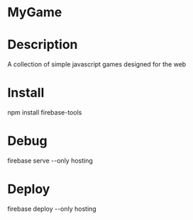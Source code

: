 # MyGame

# Description
A collection of simple javascript games designed for the web

# Install
npm install firebase-tools

# Debug
firebase serve --only hosting

# Deploy
firebase deploy --only hosting
